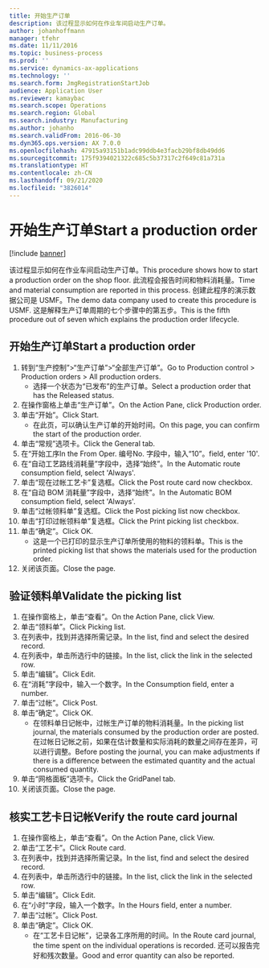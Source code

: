 ```yaml
---
title: 开始生产订单
description: 该过程显示如何在作业车间启动生产订单。
author: johanhoffmann
manager: tfehr
ms.date: 11/11/2016
ms.topic: business-process
ms.prod: ''
ms.service: dynamics-ax-applications
ms.technology: ''
ms.search.form: JmgRegistrationStartJob
audience: Application User
ms.reviewer: kamaybac
ms.search.scope: Operations
ms.search.region: Global
ms.search.industry: Manufacturing
ms.author: johanho
ms.search.validFrom: 2016-06-30
ms.dyn365.ops.version: AX 7.0.0
ms.openlocfilehash: 47915a93151b1adc99ddb4e3facb29bf8db49dd6
ms.sourcegitcommit: 175f9394021322c685c5b37317c2f649c81a731a
ms.translationtype: HT
ms.contentlocale: zh-CN
ms.lasthandoff: 09/21/2020
ms.locfileid: "3826014"
---
```

# <a name="start-a-production-order"></a><span data-ttu-id="4601a-103">开始生产订单</span><span class="sxs-lookup"><span data-stu-id="4601a-103">Start a production order</span></span>

[!include [banner](../../includes/banner.md)]

<span data-ttu-id="4601a-104">该过程显示如何在作业车间启动生产订单。</span><span class="sxs-lookup"><span data-stu-id="4601a-104">This procedure shows how to start a production order on the shop floor.</span></span> <span data-ttu-id="4601a-105">此流程会报告时间和物料消耗量。</span><span class="sxs-lookup"><span data-stu-id="4601a-105">Time and material consumption are reported in this process.</span></span> <span data-ttu-id="4601a-106">创建此程序的演示数据公司是 USMF。</span><span class="sxs-lookup"><span data-stu-id="4601a-106">The demo data company used to create this procedure is USMF.</span></span> <span data-ttu-id="4601a-107">这是解释生产订单周期的七个步骤中的第五步。</span><span class="sxs-lookup"><span data-stu-id="4601a-107">This is the fifth procedure out of seven which explains the production order lifecycle.</span></span>


## <a name="start-a-production-order"></a><span data-ttu-id="4601a-108">开始生产订单</span><span class="sxs-lookup"><span data-stu-id="4601a-108">Start a production order</span></span>
1. <span data-ttu-id="4601a-109">转到“生产控制”>“生产订单”>“全部生产订单”。</span><span class="sxs-lookup"><span data-stu-id="4601a-109">Go to Production control > Production orders > All production orders.</span></span>
    * <span data-ttu-id="4601a-110">选择一个状态为“已发布”的生产订单。</span><span class="sxs-lookup"><span data-stu-id="4601a-110">Select a production order that has the Released status.</span></span>  
2. <span data-ttu-id="4601a-111">在操作窗格上单击“生产订单”。</span><span class="sxs-lookup"><span data-stu-id="4601a-111">On the Action Pane, click Production order.</span></span>
3. <span data-ttu-id="4601a-112">单击“开始”。</span><span class="sxs-lookup"><span data-stu-id="4601a-112">Click Start.</span></span>
    * <span data-ttu-id="4601a-113">在此页，可以确认生产订单的开始时间。</span><span class="sxs-lookup"><span data-stu-id="4601a-113">On this page, you can confirm the start of the production order.</span></span>  
4. <span data-ttu-id="4601a-114">单击“常规”选项卡。</span><span class="sxs-lookup"><span data-stu-id="4601a-114">Click the General tab.</span></span>
5. <span data-ttu-id="4601a-115">在“开始工序</span><span class="sxs-lookup"><span data-stu-id="4601a-115">In the From Oper.</span></span> <span data-ttu-id="4601a-116">编号</span><span class="sxs-lookup"><span data-stu-id="4601a-116">No.</span></span> <span data-ttu-id="4601a-117">字段中，输入“10”。</span><span class="sxs-lookup"><span data-stu-id="4601a-117">field, enter '10'.</span></span>
6. <span data-ttu-id="4601a-118">在“自动工艺路线消耗量”字段中，选择“始终”。</span><span class="sxs-lookup"><span data-stu-id="4601a-118">In the Automatic route consumption field, select 'Always'.</span></span>
7. <span data-ttu-id="4601a-119">单击“现在过帐工艺卡”复选框。</span><span class="sxs-lookup"><span data-stu-id="4601a-119">Click the Post route card now checkbox.</span></span>
8. <span data-ttu-id="4601a-120">在“自动 BOM 消耗量”字段中，选择“始终”。</span><span class="sxs-lookup"><span data-stu-id="4601a-120">In the Automatic BOM consumption field, select 'Always'.</span></span>
9. <span data-ttu-id="4601a-121">单击“过帐领料单”复选框。</span><span class="sxs-lookup"><span data-stu-id="4601a-121">Click the Post picking list now checkbox.</span></span>
10. <span data-ttu-id="4601a-122">单击“打印过帐领料单”复选框。</span><span class="sxs-lookup"><span data-stu-id="4601a-122">Click the Print picking list checkbox.</span></span>
11. <span data-ttu-id="4601a-123">单击“确定”。</span><span class="sxs-lookup"><span data-stu-id="4601a-123">Click OK.</span></span>
    * <span data-ttu-id="4601a-124">这是一个已打印的显示生产订单所使用的物料的领料单。</span><span class="sxs-lookup"><span data-stu-id="4601a-124">This is the printed picking list that shows the materials used for the production order.</span></span>  
12. <span data-ttu-id="4601a-125">关闭该页面。</span><span class="sxs-lookup"><span data-stu-id="4601a-125">Close the page.</span></span>

## <a name="validate-the-picking-list"></a><span data-ttu-id="4601a-126">验证领料单</span><span class="sxs-lookup"><span data-stu-id="4601a-126">Validate the picking list</span></span>
1. <span data-ttu-id="4601a-127">在操作窗格上，单击“查看”。</span><span class="sxs-lookup"><span data-stu-id="4601a-127">On the Action Pane, click View.</span></span>
2. <span data-ttu-id="4601a-128">单击“领料单”。</span><span class="sxs-lookup"><span data-stu-id="4601a-128">Click Picking list.</span></span>
3. <span data-ttu-id="4601a-129">在列表中，找到并选择所需记录。</span><span class="sxs-lookup"><span data-stu-id="4601a-129">In the list, find and select the desired record.</span></span>
4. <span data-ttu-id="4601a-130">在列表中，单击所选行中的链接。</span><span class="sxs-lookup"><span data-stu-id="4601a-130">In the list, click the link in the selected row.</span></span>
5. <span data-ttu-id="4601a-131">单击“编辑”。</span><span class="sxs-lookup"><span data-stu-id="4601a-131">Click Edit.</span></span>
6. <span data-ttu-id="4601a-132">在“消耗”字段中，输入一个数字。</span><span class="sxs-lookup"><span data-stu-id="4601a-132">In the Consumption field, enter a number.</span></span>
7. <span data-ttu-id="4601a-133">单击“过帐”。</span><span class="sxs-lookup"><span data-stu-id="4601a-133">Click Post.</span></span>
8. <span data-ttu-id="4601a-134">单击“确定”。</span><span class="sxs-lookup"><span data-stu-id="4601a-134">Click OK.</span></span>
    * <span data-ttu-id="4601a-135">在领料单日记帐中，过帐生产订单的物料消耗量。</span><span class="sxs-lookup"><span data-stu-id="4601a-135">In the picking list journal, the materials consumed by the production order are posted.</span></span> <span data-ttu-id="4601a-136">在过帐日记帐之前，如果在估计数量和实际消耗的数量之间存在差异，可以进行调整。</span><span class="sxs-lookup"><span data-stu-id="4601a-136">Before posting the journal, you can make adjustments if there is a difference between the estimated quantity and the actual consumed quantity.</span></span>  
9. <span data-ttu-id="4601a-137">单击“网格面板”选项卡。</span><span class="sxs-lookup"><span data-stu-id="4601a-137">Click the GridPanel tab.</span></span>
10. <span data-ttu-id="4601a-138">关闭该页面。</span><span class="sxs-lookup"><span data-stu-id="4601a-138">Close the page.</span></span>

## <a name="verify-the-route-card-journal"></a><span data-ttu-id="4601a-139">核实工艺卡日记帐</span><span class="sxs-lookup"><span data-stu-id="4601a-139">Verify the route card journal</span></span>
1. <span data-ttu-id="4601a-140">在操作窗格上，单击“查看”。</span><span class="sxs-lookup"><span data-stu-id="4601a-140">On the Action Pane, click View.</span></span>
2. <span data-ttu-id="4601a-141">单击“工艺卡”。</span><span class="sxs-lookup"><span data-stu-id="4601a-141">Click Route card.</span></span>
3. <span data-ttu-id="4601a-142">在列表中，找到并选择所需记录。</span><span class="sxs-lookup"><span data-stu-id="4601a-142">In the list, find and select the desired record.</span></span>
4. <span data-ttu-id="4601a-143">在列表中，单击所选行中的链接。</span><span class="sxs-lookup"><span data-stu-id="4601a-143">In the list, click the link in the selected row.</span></span>
5. <span data-ttu-id="4601a-144">单击“编辑”。</span><span class="sxs-lookup"><span data-stu-id="4601a-144">Click Edit.</span></span>
6. <span data-ttu-id="4601a-145">在“小时”字段，输入一个数字。</span><span class="sxs-lookup"><span data-stu-id="4601a-145">In the Hours field, enter a number.</span></span>
7. <span data-ttu-id="4601a-146">单击“过帐”。</span><span class="sxs-lookup"><span data-stu-id="4601a-146">Click Post.</span></span>
8. <span data-ttu-id="4601a-147">单击“确定”。</span><span class="sxs-lookup"><span data-stu-id="4601a-147">Click OK.</span></span>
    * <span data-ttu-id="4601a-148">在“工艺卡日记帐”，记录各工序所用的时间。</span><span class="sxs-lookup"><span data-stu-id="4601a-148">In the Route card journal, the time spent on the individual operations is recorded.</span></span> <span data-ttu-id="4601a-149">还可以报告完好和残次数量。</span><span class="sxs-lookup"><span data-stu-id="4601a-149">Good and error quantity can also be reported.</span></span>  
